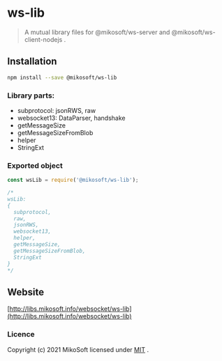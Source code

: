 # ws-lib
> A mutual library files for @mikosoft/ws-server and @mikosoft/ws-client-nodejs .

## Installation
```bash
npm install --save @mikosoft/ws-lib
```

### Library parts:
- subprotocol: jsonRWS, raw
- websocket13: DataParser, handshake
- getMessageSize
- getMessageSizeFromBlob
- helper
- StringExt


### Exported object
```javascript
const wsLib = require('@mikosoft/ws-lib');

/*
wsLib:
{
  subprotocol,
  raw,
  jsonRWS,
  websocket13,
  helper,
  getMessageSize,
  getMessageSizeFromBlob,
  StringExt
}
*/
```


## Website
[http://libs.mikosoft.info/websocket/ws-lib](http://libs.mikosoft.info/websocket/ws-lib)


### Licence
Copyright (c) 2021 MikoSoft licensed under [MIT](./LICENSE) .
